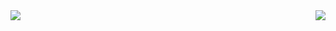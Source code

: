 <img src="https://github-readme-stats.vercel.app/api/wakatime?username=alexsanderssilv&layout=compact" align="left" />

<img src="https://github-readme-stats.vercel.app/api/top-langs/?username=alexsandersilv" align="right" />

